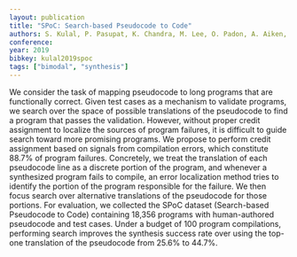 ```yaml
---
layout: publication
title: "SPoC: Search-based Pseudocode to Code"
authors: S. Kulal, P. Pasupat, K. Chandra, M. Lee, O. Padon, A. Aiken, P. Liang
conference:
year: 2019
bibkey: kulal2019spoc
tags: ["bimodal", "synthesis"]
---
```

We consider the task of mapping pseudocode to long programs that are functionally correct. Given test cases as a mechanism to validate programs, we search over the space of possible translations of the pseudocode to find a program that passes the validation. However, without proper credit assignment to localize the sources of program failures, it is difficult to guide search toward more promising programs. We propose to perform credit assignment based on signals from compilation errors, which constitute 88.7% of program failures. Concretely, we treat the translation of each pseudocode line as a discrete portion of the program, and whenever a synthesized program fails to compile, an error localization method tries to identify the portion of the program responsible for the failure. We then focus search over alternative translations of the pseudocode for those portions. For evaluation, we collected the SPoC dataset (Search-based Pseudocode to Code) containing 18,356 programs with human-authored pseudocode and test cases. Under a budget of 100 program compilations, performing search improves the synthesis success rate over using the top-one translation of the pseudocode from 25.6% to 44.7%. 
